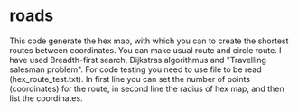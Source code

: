 # roads
This code generate the hex map, with which you can to create the shortest routes between coordinates.
You can make usual route and circle route. I have used Breadth-first search, Dijkstras algorithmus and "Travelling salesman problem".
For code testing you need to use file to be read (hex_route_test.txt). In first line you can set the number of 
points (coordinates) for the route, in second line the radius of hex map, and then list the coordinates.
